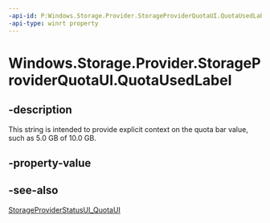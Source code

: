 ```yaml
---
-api-id: P:Windows.Storage.Provider.StorageProviderQuotaUI.QuotaUsedLabel
-api-type: winrt property
---
```


# Windows.Storage.Provider.StorageProviderQuotaUI.QuotaUsedLabel

<!--
public string QuotaUsedLabel { get; set; }
-->

## -description

This string is intended to provide explicit context on the quota bar value, such as 5.0 GB of 10.0 GB.

## -property-value

## -see-also

[StorageProviderStatusUI_QuotaUI](storageproviderstatusui_quotaui.md)
